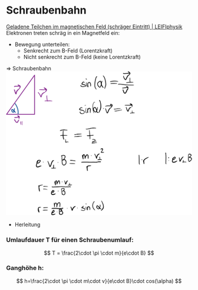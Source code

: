  # Schraubenbahn   
[Geladene Teilchen im magnetischen Feld (schräger Eintritt) \| LEIFIphysik](https://www.leifiphysik.de/elektrizitaetslehre/bewegte-ladungen-feldern/grundwissen/geladene-teilchen-im-magnetischen-feld-schraeger-eintritt)    
Elektronen treten schräg in ein Magnetfeld ein:   
- Bewegung unterteilen:   
    - Senkrecht zum B-Feld (Lorentzkraft)   
    - Nicht senkrecht zum B-Feld (keine Lorentzkraft)   
   
⇒ Schraubenbahn   
![Untitled.png](files/untitled.png)    
- Herleitung   
   
 ### Umlaufdauer T für einen Schraubenumlauf:   
$$
T = \frac{2\cdot \pi \cdot m}{e\cdot B}
$$   
 ### Ganghöhe h:   
$$
h=\frac{2\cdot \pi \cdot m\cdot v}{e\cdot B}\cdot cos(\alpha)
$$   
